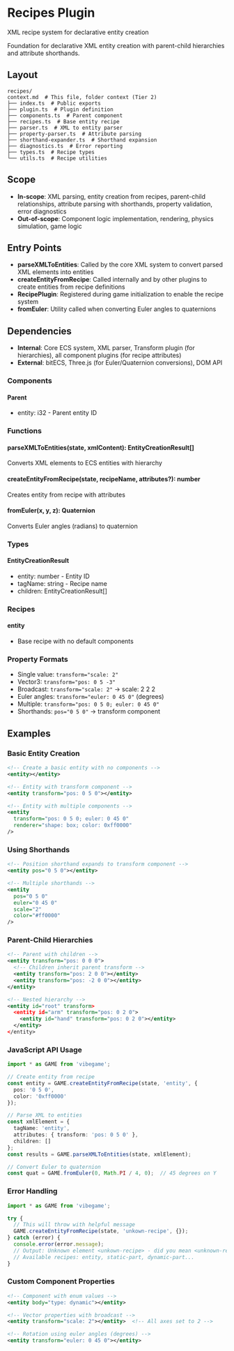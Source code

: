 # Recipes Plugin

XML recipe system for declarative entity creation

<!-- LLM:OVERVIEW -->
Foundation for declarative XML entity creation with parent-child hierarchies and attribute shorthands.
<!-- /LLM:OVERVIEW -->

## Layout

```
recipes/
context.md  # This file, folder context (Tier 2)
├── index.ts  # Public exports
├── plugin.ts  # Plugin definition
├── components.ts  # Parent component
├── recipes.ts  # Base entity recipe
├── parser.ts  # XML to entity parser
├── property-parser.ts  # Attribute parsing
├── shorthand-expander.ts  # Shorthand expansion
├── diagnostics.ts  # Error reporting
├── types.ts  # Recipe types
└── utils.ts  # Recipe utilities
```

## Scope

- **In-scope**: XML parsing, entity creation from recipes, parent-child relationships, attribute parsing with shorthands, property validation, error diagnostics
- **Out-of-scope**: Component logic implementation, rendering, physics simulation, game logic

## Entry Points

- **parseXMLToEntities**: Called by the core XML system to convert parsed XML elements into entities
- **createEntityFromRecipe**: Called internally and by other plugins to create entities from recipe definitions
- **RecipePlugin**: Registered during game initialization to enable the recipe system
- **fromEuler**: Utility called when converting Euler angles to quaternions

## Dependencies

- **Internal**: Core ECS system, XML parser, Transform plugin (for hierarchies), all component plugins (for recipe attributes)
- **External**: bitECS, Three.js (for Euler/Quaternion conversions), DOM API

<!-- LLM:REFERENCE -->
### Components

#### Parent
- entity: i32 - Parent entity ID

### Functions

#### parseXMLToEntities(state, xmlContent): EntityCreationResult[]
Converts XML elements to ECS entities with hierarchy

#### createEntityFromRecipe(state, recipeName, attributes?): number
Creates entity from recipe with attributes

#### fromEuler(x, y, z): Quaternion
Converts Euler angles (radians) to quaternion

### Types

#### EntityCreationResult
- entity: number - Entity ID
- tagName: string - Recipe name
- children: EntityCreationResult[]

### Recipes

#### entity
- Base recipe with no default components

### Property Formats

- Single value: `transform="scale: 2"`
- Vector3: `transform="pos: 0 5 -3"`
- Broadcast: `transform="scale: 2"` → scale: 2 2 2
- Euler angles: `transform="euler: 0 45 0"` (degrees)
- Multiple: `transform="pos: 0 5 0; euler: 0 45 0"`
- Shorthands: `pos="0 5 0"` → transform component
<!-- /LLM:REFERENCE -->

<!-- LLM:EXAMPLES -->
## Examples

### Basic Entity Creation

```xml
<!-- Create a basic entity with no components -->
<entity></entity>

<!-- Entity with transform component -->
<entity transform="pos: 0 5 0"></entity>

<!-- Entity with multiple components -->
<entity 
  transform="pos: 0 5 0; euler: 0 45 0"
  renderer="shape: box; color: 0xff0000"
/>
```

### Using Shorthands

```xml
<!-- Position shorthand expands to transform component -->
<entity pos="0 5 0"></entity>

<!-- Multiple shorthands -->
<entity 
  pos="0 5 0"
  euler="0 45 0"
  scale="2"
  color="#ff0000"
/>
```

### Parent-Child Hierarchies

```xml
<!-- Parent with children -->
<entity transform="pos: 0 0 0">
  <!-- Children inherit parent transform -->
  <entity transform="pos: 2 0 0"></entity>
  <entity transform="pos: -2 0 0"></entity>
</entity>

<!-- Nested hierarchy -->
<entity id="root" transform>
  <entity id="arm" transform="pos: 0 2 0">
    <entity id="hand" transform="pos: 0 2 0"></entity>
  </entity>
</entity>
```

### JavaScript API Usage

```typescript
import * as GAME from 'vibegame';

// Create entity from recipe
const entity = GAME.createEntityFromRecipe(state, 'entity', {
  pos: '0 5 0',
  color: '0xff0000'
});

// Parse XML to entities
const xmlElement = {
  tagName: 'entity',
  attributes: { transform: 'pos: 0 5 0' },
  children: []
};
const results = GAME.parseXMLToEntities(state, xmlElement);

// Convert Euler to quaternion
const quat = GAME.fromEuler(0, Math.PI / 4, 0);  // 45 degrees on Y
```

### Error Handling

```typescript
import * as GAME from 'vibegame';

try {
  // This will throw with helpful message
  GAME.createEntityFromRecipe(state, 'unkown-recipe', {});
} catch (error) {
  console.error(error.message);
  // Output: Unknown element <unkown-recipe> - did you mean <unknown-recipe>?
  // Available recipes: entity, static-part, dynamic-part...
}
```

### Custom Component Properties

```xml
<!-- Component with enum values -->
<entity body="type: dynamic"></entity>

<!-- Vector properties with broadcast -->
<entity transform="scale: 2"></entity>  <!-- All axes set to 2 -->

<!-- Rotation using euler angles (degrees) -->
<entity transform="euler: 0 45 0"></entity>
```
<!-- /LLM:EXAMPLES -->